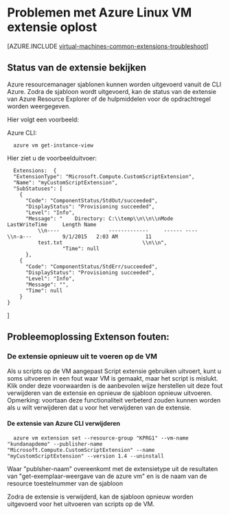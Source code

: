 <properties
   pageTitle="Problemen met Linux VM extensie oplost | Microsoft Azure"
   description="Meer informatie over het oplossen van Azure Linux VM extensie fouten"
   services="virtual-machines-linux"
   documentationCenter=""
   authors="kundanap"
   manager="timlt"
   editor=""
   tags="top-support-issue,azure-resource-manager"/>

<tags
   ms.service="virtual-machines-linux"
   ms.devlang="na"
   ms.topic="support-article"
   ms.tgt_pltfrm="vm-linux"
   ms.workload="infrastructure-services"
   ms.date="03/29/2016"
   ms.author="kundanap"/>

# <a name="troubleshooting-azure-linux-vm-extension-failures"></a>Problemen met Azure Linux VM extensie oplost

[AZURE.INCLUDE [virtual-machines-common-extensions-troubleshoot](../../includes/virtual-machines-common-extensions-troubleshoot.md)]

## <a name="viewing-extension-status"></a>Status van de extensie bekijken
Azure resourcemanager sjablonen kunnen worden uitgevoerd vanuit de CLI Azure. Zodra de sjabloon wordt uitgevoerd, kan de status van de extensie van Azure Resource Explorer of de hulpmiddelen voor de opdrachtregel worden weergegeven.

Hier volgt een voorbeeld:

Azure CLI:

      azure vm get-instance-view


Hier ziet u de voorbeelduitvoer:

      Extensions:  {
      "ExtensionType": "Microsoft.Compute.CustomScriptExtension",
      "Name": "myCustomScriptExtension",
      "SubStatuses": [
        {
          "Code": "ComponentStatus/StdOut/succeeded",
          "DisplayStatus": "Provisioning succeeded",
          "Level": "Info",
          "Message": "    Directory: C:\\temp\\n\\n\\nMode                LastWriteTime     Length Name
              \\n----                -------------     ------ ----                              \\n-a---          9/1/2015   2:03 AM         11
              test.txt                          \\n\\n",
                      "Time": null
          },
        {
          "Code": "ComponentStatus/StdErr/succeeded",
          "DisplayStatus": "Provisioning succeeded",
          "Level": "Info",
          "Message": "",
          "Time": null
        }
    }
  ]

## <a name="troubleshooting-extenson-failures"></a>Probleemoplossing Extenson fouten:

### <a name="re-running-the-extension-on-the-vm"></a>De extensie opnieuw uit te voeren op de VM

Als u scripts op de VM aangepast Script extensie gebruiken uitvoert, kunt u soms uitvoeren in een fout waar VM is gemaakt, maar het script is mislukt. Klik onder deze voorwaarden is de aanbevolen wijze herstellen uit deze fout verwijderen van de extensie en opnieuw de sjabloon opnieuw uitvoeren.
Opmerking: voortaan deze functionaliteit verbeterd zouden kunnen worden als u wilt verwijderen dat u voor het verwijderen van de extensie.

#### <a name="remove-the-extension-from-azure-cli"></a>De extensie van Azure CLI verwijderen

      azure vm extension set --resource-group "KPRG1" --vm-name "kundanapdemo" --publisher-name "Microsoft.Compute.CustomScriptExtension" --name "myCustomScriptExtension" --version 1.4 --uninstall

Waar "publsher-naam" overeenkomt met de extensietype uit de resultaten van "get-exemplaar-weergave van de azure vm" en is de naam van de resource toestelnummer van de sjabloon

Zodra de extensie is verwijderd, kan de sjabloon opnieuw worden uitgevoerd voor het uitvoeren van scripts op de VM.
